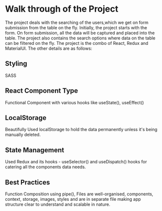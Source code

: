 # Walk through of the Project

The project deals with the searching of the users,which we get on form submission from the table on the fly. Initially, the project starts with the form. On form submission, all the data will be captured and placed into the table. The project also contains the search options where data on the table can be filtered on the fly. The project is the combo of React, Redux and MaterialUI. The other details are as follows:

## Styling

SASS

## React Component Type

Functional Component with various hooks like useState(), useEffect()

## LocalStorage

Beautifully Used localStorage to hold the data permanently unless it's being manually deleted.

## State Management

Used Redux and its hooks - useSelector() and useDispatch() hooks for catering all the components data needs.

## Best Practices

Function Composition using pipe(), Files are well-organised, components, context, storage, images, styles and are in separate file making app structure clear to understand and scalable in nature.
